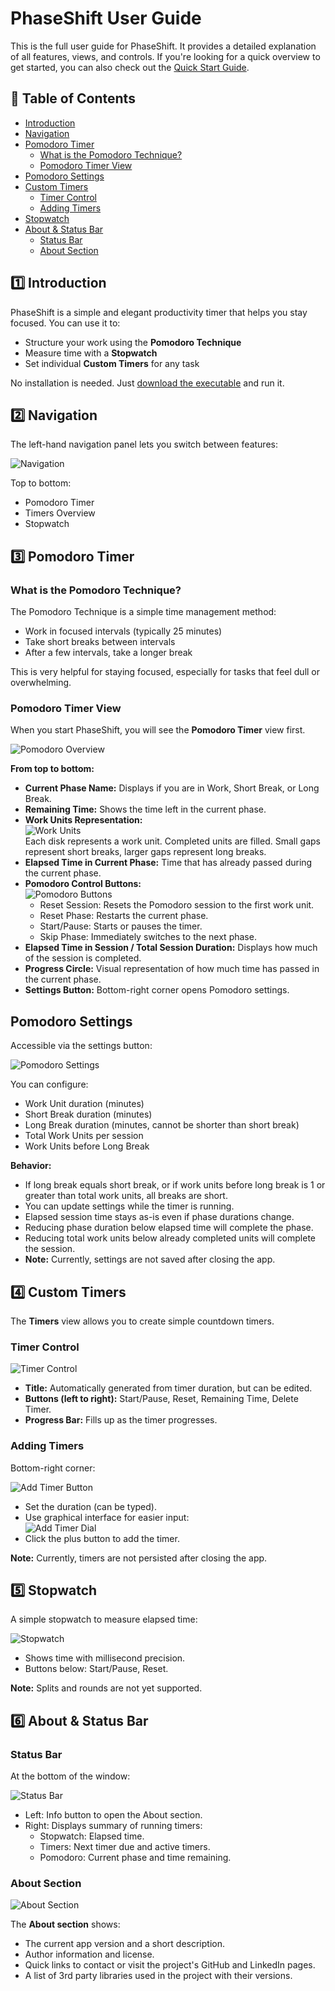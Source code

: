 # PhaseShift User Guide

This is the full user guide for PhaseShift. It provides a detailed explanation of all features, views, and controls. If you're looking for a quick overview to get started, you can also check out the [Quick Start Guide](./quickstart.md).

## 📑 Table of Contents

- [Introduction](#1️⃣-introduction)
- [Navigation](#2️⃣-navigation)
- [Pomodoro Timer](#3️⃣-pomodoro-timer)
  - [What is the Pomodoro Technique?](#what-is-the-pomodoro-technique)
  - [Pomodoro Timer View](#pomodoro-timer-view)
- [Pomodoro Settings](#️pomodoro-settings)
- [Custom Timers](#4️⃣-custom-timers)
  - [Timer Control](#timer-control)
  - [Adding Timers](#adding-timers)
- [Stopwatch](#5️⃣-stopwatch)
- [About & Status Bar](#6️⃣-about--status-bar)
  - [Status Bar](#status-bar)
  - [About Section](#about-section)


## 1️⃣ Introduction

PhaseShift is a simple and elegant productivity timer that helps you stay focused. You can use it to:

- Structure your work using the **Pomodoro Technique**
- Measure time with a **Stopwatch**
- Set individual **Custom Timers** for any task

No installation is needed. Just [download the executable](https://github.com/thomaswening/PhaseShift/releases/latest) and run it.

## 2️⃣ Navigation

The left-hand navigation panel lets you switch between features:

![Navigation](./assets/quick-guide/navigation.png)

Top to bottom:
- Pomodoro Timer
- Timers Overview
- Stopwatch

## 3️⃣ Pomodoro Timer

### What is the Pomodoro Technique?

The Pomodoro Technique is a simple time management method:
- Work in focused intervals (typically 25 minutes)
- Take short breaks between intervals
- After a few intervals, take a longer break

This is very helpful for staying focused, especially for tasks that feel dull or overwhelming.

### Pomodoro Timer View

When you start PhaseShift, you will see the **Pomodoro Timer** view first.

![Pomodoro Overview](./assets/quick-guide/pomodoro-overview.png)

**From top to bottom:**

- **Current Phase Name:** Displays if you are in Work, Short Break, or Long Break.
- **Remaining Time:** Shows the time left in the current phase.
- **Work Units Representation:**  
  ![Work Units](./assets/quick-guide/work-units-representation.png)  
  Each disk represents a work unit. Completed units are filled. Small gaps represent short breaks, larger gaps represent long breaks.
- **Elapsed Time in Current Phase:** Time that has already passed during the current phase.
- **Pomodoro Control Buttons:**  
  ![Pomodoro Buttons](./assets/quick-guide/pomodoro-timer-buttons.png)  
  - Reset Session: Resets the Pomodoro session to the first work unit.
  - Reset Phase: Restarts the current phase.
  - Start/Pause: Starts or pauses the timer.
  - Skip Phase: Immediately switches to the next phase.
- **Elapsed Time in Session / Total Session Duration:** Displays how much of the session is completed.
- **Progress Circle:** Visual representation of how much time has passed in the current phase.
- **Settings Button:** Bottom-right corner opens Pomodoro settings.

## Pomodoro Settings

Accessible via the settings button:

![Pomodoro Settings](./assets/quick-guide/pomodoro-settings.png)

You can configure:
- Work Unit duration (minutes)
- Short Break duration (minutes)
- Long Break duration (minutes, cannot be shorter than short break)
- Total Work Units per session
- Work Units before Long Break

**Behavior:**
- If long break equals short break, or if work units before long break is 1 or greater than total work units, all breaks are short.
- You can update settings while the timer is running.
- Elapsed session time stays as-is even if phase durations change.
- Reducing phase duration below elapsed time will complete the phase.
- Reducing total work units below already completed units will complete the session.
- **Note:** Currently, settings are not saved after closing the app.

## 4️⃣ Custom Timers

The **Timers** view allows you to create simple countdown timers.

### Timer Control

![Timer Control](./assets/quick-guide/timer-control.png)

- **Title:** Automatically generated from timer duration, but can be edited.
- **Buttons (left to right):** Start/Pause, Reset, Remaining Time, Delete Timer.
- **Progress Bar:** Fills up as the timer progresses.

### Adding Timers

Bottom-right corner:

![Add Timer Button](./assets/quick-guide/add-timer-button-1.png)

- Set the duration (can be typed).
- Use graphical interface for easier input:  
  ![Add Timer Dial](./assets/quick-guide/add-timer-button-2.png)
- Click the plus button to add the timer.

**Note:** Currently, timers are not persisted after closing the app.

## 5️⃣ Stopwatch

A simple stopwatch to measure elapsed time:

![Stopwatch](./assets/quick-guide/stopwatch.png)

- Shows time with millisecond precision.
- Buttons below: Start/Pause, Reset.

**Note:** Splits and rounds are not yet supported.

## 6️⃣ About & Status Bar

### Status Bar

At the bottom of the window:

![Status Bar](./assets/quick-guide/status-bar.png)

- Left: Info button to open the About section.
- Right: Displays summary of running timers:
  - Stopwatch: Elapsed time.
  - Timers: Next timer due and active timers.
  - Pomodoro: Current phase and time remaining.

### About Section

![About Section](./assets/quick-guide/about-section.png)

The **About section** shows:

- The current app version and a short description.
- Author information and license.
- Quick links to contact or visit the project's GitHub and LinkedIn pages.
- A list of 3rd party libraries used in the project with their versions.
